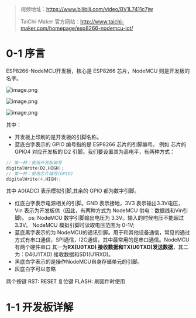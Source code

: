 > 视频地址：https://www.bilibili.com/video/BV1L7411c7jw
>
> TaiChi-Maker 官方网站：http://www.taichi-maker.com/homepage/esp8266-nodemcu-iot/

# 0-1 序言

ESP8266-NodeMCU开发板，核心是 ESP8266 芯片，NodeMCU 则是开发板的名字。

![image.png](https://skyzc-halo.oss-cn-shenzhen.aliyuncs.com/blog-img/image_1607758667693.png)

![image.png](https://skyzc-halo.oss-cn-shenzhen.aliyuncs.com/blog-img/image_1607758742728.png?x-oss-process=style/skyzc-halo-img)

![image.png](https://skyzc-halo.oss-cn-shenzhen.aliyuncs.com/blog-img/image_1607758791138.png?x-oss-process=style/skyzc-halo-img)

其中：
- 开发板上印刷的是开发板的引脚名称。
- 蓝底白字表示的 GPIO 编号指的是 ESP8266 芯片的引脚编号。
  例如 芯片的 GPIO4 对应开发板的 D2 引脚。我们要设置其为高电平，有两种方式：
```c
// 第一种：使用开发板编号
digitalWrite(D2,HIGH);
// 第一种：使用芯片编号(GPIO)
digitalWrite(4,HIGH);
```
其中 A0(ADC) 表示模拟引脚,其余的 GPIO 都为数字引脚。
- 红底白字表示电源相关的引脚。GND 表示接地，3V3 表示输出3.3V电压，Vin 表示为开发板供（因此，有两种方式为 NodeMCU 供电：数据线和Vin引脚)。
ps: NodeMCU 数字引脚输出电压为 3.3V。输入的时候电压不能超过 3.3V。
NodeMCU 模拟引脚可读取电压范围为 0-1V;
- 蓝底黑字表示的为 NodeMCU的通讯引脚。用于和其他设备通信，常见的通过方式有串口通信，SPI通信，I2C通信，其中最常用的是串口通信。NodeMCU 有两个硬件串口 其一为**RX(U0TXD) 接收数据和TX(U0TXD)发送数据**，其二为：D4(U1TXD) 接收数据和SD1(U1RXD)。
- 黑底白字表示的是操作NodeMCU自身存储单元的引脚。
- 灰底白字可以忽略

两个按键 
RST: RESET 复位键
FLASH: 刷固件时使用

# 1-1 开发板详解



